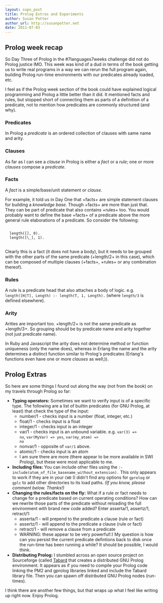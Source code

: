```yaml
---
layout: supo_post
title: Prolog Extras and Experiments
author: Susan Potter
author_url: http://susanpotter.net
date: 2011-07-03
---
```


## Prolog week recap

So Day Three of Prolog in the #7languages7weeks challenge did not do Prolog 
justice IMO. This week was kind of a dud in terms of the book getting us to 
write real programs in a way we can rerun the full program again, building 
Prolog run-time environments with our predicates already loaded, etc. 

I feel as if the Prolog week section of the book could have explained logical 
programming and Prolog a little better than it did. It mentioned facts and rules, 
but stopped short of connecting them as parts of a definition of a predicate, not 
to mention how predicates are commonly structured (and why).

### Predicates

In Prolog a *predicate* is an ordered collection of clauses with same name and arity.

### Clauses

As far as I can see a *clause* in Prolog is either a *fact* or a *rule*; one or more 
*clauses* compose a *predicate*.

### Facts

A *fact* is a simple/base/unit statement or *clause*.

For example, it told us in Day One that +facts+ are simple statement clauses for 
building a *knowledge base*. Though +facts+ are more than just that. They can be 
part of predicate that also contains +rules+ too. You would probably want to define
the base +facts+ of a predicate above the more general rule elaborations of a 
predicate. So consider the following:

<pre>
<code lang="prolog">
  length([], 0).
  length([\_], 1).
</code>
</pre>

Clearly this is a fact (it does not have a body), but it needs to be grouped with 
the other parts of the same predicate (+length/2+ in this case), which can be 
composed of multiple clauses (+facts+, +rules+ or any combination thereof).

### Rules

A rule is a predicate head that also attaches a body of logic. e.g. 
<code>length(\[H|T\], Length) :- length(T, 1, Length).</code> (where <code>length/3</code> is defined 
elsewhere).

### Arity

Arities are important too. +length/2+ is not the same predicate as +length/3+. So 
grouping should be by predicate name and arity together (not just predicate name).

In Ruby and Javascript the arity does not determine method or function uniqueness 
(only the name does), whereas in Erlang the name and the arity determines a distinct 
function similar to Prolog's predicates (Erlang's functions even have one or more 
*clauses* as well;)).

## Prolog Extras

So here are some things I found out along the way (not from the 
book) on my travels through Prolog so far:

* **Typing operators:** Sometimes we want to verify input is of a specific type. 
The following are a list of builtin predicates (for GNU Prolog, at least) that 
check the type of the input:
   * number/1 - checks input is a number (float, integer, etc.)
   * float/1 - checks input is a float
   * integer/1 - checks input is an integer
   * var/1 - checks input is an unbound variable. e.g. <code>var(3) => no</code>, <code>var(MyVar) => yes</code>, <code>var(my\_atom) => no</code>
   * nonvar/1 - opposite of <code>var/1</code> above.
   * atomic/1 - checks input is an atom
   * I am sure there are more (there appear to be more available in SWI Prolog), but these were most applicable to me.
* **Including files:** You can include other files using the <code>:- include(atom\_of\_file\_basename\_without\_extension).</code>
This only appears to work if they are in your <code>CWD</code> (I didn't find any options for <code>gprolog</code> or <code>gplc</code> to add other 
directories to its load paths. *(If you know, please comment below. Thanks!)*
* **Changing the rules/facts on the fly:** What if a rule or fact needs to change for a predicate based on current 
operating conditions? How can we rewrite those parts of the predicate without reloading the full environment with 
brand new code added? Enter asserta/1, assertz/1, retract/1:
   * asserta/1 - will prepend to the predicate a clause (rule or fact)
   * assertz/1 - will append to the predicate a clause (rule or fact)
   * retract/1 - will remove a clause from a predicate
   * WARNING: these appear to be very powerful!:) My question is how can you persist the current predicate defintions 
back to disk once the run-time has been running a while? It should be possible, I would think.
* **Distributing Prolog:** I stumbled across an open source project on Sourceforge (called 
[Tabard](http://tabard.sourceforge.net/) that creates a distributed GNU Prolog environment. It appears as if you 
need to compile your Prolog code linking the PM2 and gprolog libraries linked and include the Tabard library file. 
Then you can spawn off distributed GNU Prolog nodes (run-times).

I think there are another few things, but that wraps up what I feel like writing up right now. Enjoy Prolog.
